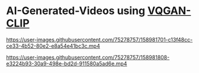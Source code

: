# AI-Generated-Videos using [VQGAN-CLIP](https://github.com/nerdyrodent/VQGAN-CLIP)


https://user-images.githubusercontent.com/75278757/158981701-c13f48cc-ce33-4b52-80e2-e8a54e41bc3c.mp4



https://user-images.githubusercontent.com/75278757/158981808-e3224b93-30a9-498e-bd2d-911580a5ad6e.mp4

